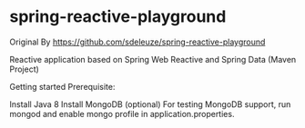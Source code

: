 # spring-reactive-playground

Original By https://github.com/sdeleuze/spring-reactive-playground 

Reactive application based on Spring Web Reactive and Spring Data (Maven Project)

Getting started
Prerequisite:

Install Java 8
Install MongoDB (optional)
For testing MongoDB support, run mongod and enable mongo profile in application.properties.
